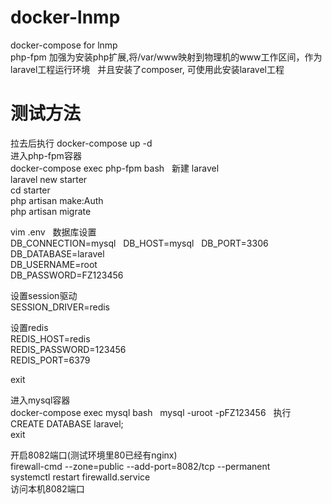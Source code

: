 # docker-lnmp  
docker-compose for lnmp  
php-fpm 加强为安装php扩展,将/var/www映射到物理机的www工作区间，作为laravel工程运行环境  
并且安装了composer, 可使用此安装laravel工程  

# 测试方法  
拉去后执行 docker-compose up -d  
进入php-fpm容器  
docker-compose exec php-fpm bash  
新建 laravel  
laravel new starter  
cd starter  
php artisan make:Auth   
php artisan migrate  

vim .env  
数据库设置  
DB_CONNECTION=mysql  
DB_HOST=mysql  
DB_PORT=3306  
DB_DATABASE=laravel  
DB_USERNAME=root  
DB_PASSWORD=FZ123456  

设置session驱动  
SESSION_DRIVER=redis  

设置redis  
REDIS_HOST=redis  
REDIS_PASSWORD=123456  
REDIS_PORT=6379  

exit  

进入mysql容器  
docker-compose exec mysql bash  
mysql -uroot -pFZ123456   
执行  
CREATE DATABASE laravel;  
exit  

开启8082端口(测试环境里80已经有nginx)  
firewall-cmd --zone=public --add-port=8082/tcp --permanent  
systemctl restart firewalld.service  
访问本机8082端口  







